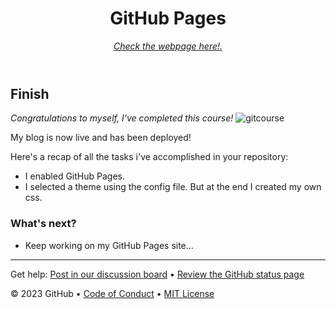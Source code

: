 <header>

# GitHub Pages

[_Check the webpage here!._](https://enriqueferrermelian.github.io/EFM-GH-Pages/)

</header>


## Finish

_Congratulations to myself, I've completed this course!_
![gitcourse](https://github.com/user-attachments/assets/fdb0baf7-c34e-4446-8c36-2dd2cb721a0c)


My blog is now live and has been deployed!

Here's a recap of all the tasks i've accomplished in your repository:

- I enabled GitHub Pages.
- I selected a theme using the config file. But at the end I created my own css.

### What's next?

- Keep working on my GitHub Pages site... 

<footer>

<!--
  <<< Author notes: Footer >>>
  Add a link to get support, GitHub status page, code of conduct, license link.
-->

---

Get help: [Post in our discussion board](https://github.com/orgs/skills/discussions/categories/github-pages) &bull; [Review the GitHub status page](https://www.githubstatus.com/)

&copy; 2023 GitHub &bull; [Code of Conduct](https://www.contributor-covenant.org/version/2/1/code_of_conduct/code_of_conduct.md) &bull; [MIT License](https://gh.io/mit)

</footer>
